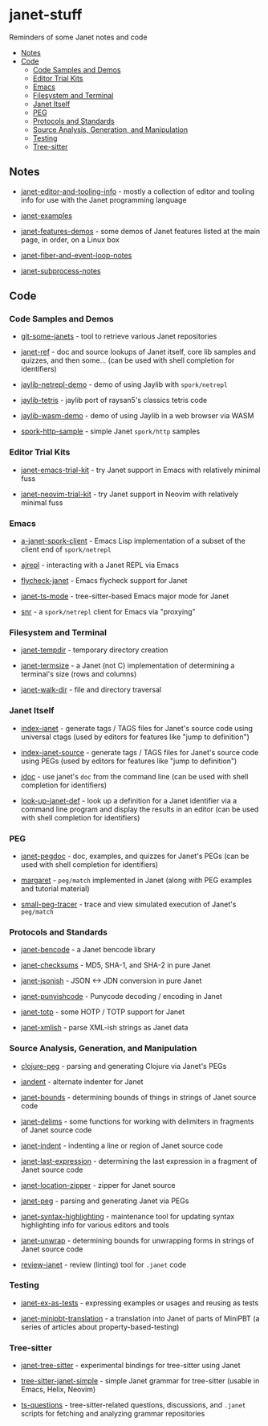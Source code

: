 # janet-stuff

Reminders of some Janet notes and code

* [Notes](#notes)
* [Code](#code)
  * [Code Samples and Demos](#code-samples-and-demos)
  * [Editor Trial Kits](#editor-trial-kits)
  * [Emacs](#emacs)
  * [Filesystem and Terminal](#filesystem-and-terminal)
  * [Janet Itself](#janet-itself)
  * [PEG](#peg)
  * [Protocols and Standards](#protocols-and-standards)
  * [Source Analysis, Generation, and Manipulation](#source-analysis-generation-and-manipulation)
  * [Testing](#testing)
  * [Tree-sitter](#tree-sitter)

## Notes

* [janet-editor-and-tooling-info](https://github.com/sogaiu/janet-editor-and-tooling-info) -
  mostly a collection of editor and tooling info for use with the
  Janet programming language

* [janet-examples](https://github.com/sogaiu/janet-examples)

* [janet-features-demos](https://github.com/sogaiu/janet-features-demos) -
  some demos of Janet features listed at the main page, in order, on a
  Linux box

* [janet-fiber-and-event-loop-notes](https://github.com/sogaiu/janet-fiber-and-event-loop-notes)

* [janet-subprocess-notes](https://github.com/sogaiu/janet-subprocess-notes/)

## Code

### Code Samples and Demos

* [git-some-janets](https://github.com/sogaiu/git-some-janets) - tool
  to retrieve various Janet repositories

* [janet-ref](https://github.com/sogaiu/janet-ref) - doc and source
  lookups of Janet itself, core lib samples and quizzes, and then
  some... (can be used with shell completion for identifiers)

* [jaylib-netrepl-demo](https://github.com/sogaiu/jaylib-netrepl-demo) -
  demo of using Jaylib with `spork/netrepl`

* [jaylib-tetris](https://github.com/sogaiu/jaylib-tetris) - jaylib
  port of raysan5's classics tetris code

* [jaylib-wasm-demo](https://github.com/sogaiu/jaylib-wasm-demo) -
  demo of using Jaylib in a web browser via WASM

* [spork-http-sample](https://github.com/sogaiu/spork-http-sample) -
  simple Janet `spork/http` samples

### Editor Trial Kits

* [janet-emacs-trial-kit](https://github.com/sogaiu/janet-emacs-trial-kit) -
  try Janet support in Emacs with relatively minimal fuss

* [janet-neovim-trial-kit](https://github.com/sogaiu/janet-neovim-trial-kit) -
  try Janet support in Neovim with relatively minimal fuss

### Emacs

* [a-janet-spork-client](https://github.com/sogaiu/a-janet-spork-client) -
  Emacs Lisp implementation of a subset of the client end of
  `spork/netrepl`

* [ajrepl](https://github.com/sogaiu/ajrepl) - interacting with a
  Janet REPL via Emacs

* [flycheck-janet](https://github.com/sogaiu/flycheck-janet/) - Emacs
  flycheck support for Janet

* [janet-ts-mode](https://github.com/sogaiu/janet-ts-mode) -
  tree-sitter-based Emacs major mode for Janet

* [snr](https://github.com/sogaiu/snr) - a `spork/netrepl` client for
  Emacs via "proxying"

### Filesystem and Terminal

* [janet-tempdir](https://github.com/sogaiu/janet-tempdir) - temporary
  directory creation

* [janet-termsize](https://github.com/sogaiu/janet-termsize) - a Janet
  (not C) implementation of determining a terminal's size (rows and
  columns)

* [janet-walk-dir](https://github.com/sogaiu/janet-walk-dir) - file
  and directory traversal

### Janet Itself

* [index-janet](https://github.com/sogaiu/index-janet) - generate tags
  / TAGS files for Janet's source code using universal ctags (used by
  editors for features like "jump to definition")

* [index-janet-source](https://github.com/sogaiu/index-janet-source) -
  generate tags / TAGS files for Janet's source code using PEGs (used
  by editors for features like "jump to definition")

* [jdoc](https://github.com/sogaiu/jdoc) - use janet's `doc` from the
  command line (can be used with shell completion for identifiers)

* [look-up-janet-def](https://github.com/sogaiu/look-up-janet-def) -
  look up a definition for a Janet identifier via a command line
  program and display the results in an editor (can be used with shell
  completion for identifiers)

### PEG

* [janet-pegdoc](https://github.com/sogaiu/janet-pegdoc) - doc,
  examples, and quizzes for Janet's PEGs (can be used with shell
  completion for identifiers)

* [margaret](https://github.com/sogaiu/margaret) - `peg/match`
  implemented in Janet (along with PEG examples and tutorial material)

* [small-peg-tracer](https://github.com/sogaiu/small-peg-tracer) -
  trace and view simulated execution of Janet's `peg/match`

### Protocols and Standards

* [janet-bencode](https://github.com/sogaiu/janet-bencode) - a Janet
  bencode library

* [janet-checksums](https://github.com/sogaiu/janet-checksums) - MD5,
  SHA-1, and SHA-2 in pure Janet

* [janet-jsonish](https://github.com/sogaiu/janet-jsonish) - JSON <->
  JDN conversion in pure Janet

* [janet-punyishcode](https://github.com/sogaiu/janet-punyishcode) -
  Punycode decoding / encoding in Janet

* [janet-totp](https://github.com/sogaiu/janet-totp) - some HOTP /
  TOTP support for Janet

* [janet-xmlish](https://github.com/sogaiu/janet-xmlish) - parse
  XML-ish strings as Janet data

### Source Analysis, Generation, and Manipulation

* [clojure-peg](https://github.com/sogaiu/clojure-peg) - parsing and
  generating Clojure via Janet's PEGs

* [jandent](https://github.com/sogaiu/jandent) - alternate indenter
  for Janet

* [janet-bounds](https://github.com/sogaiu/janet-bounds) - determining
  bounds of things in strings of Janet source code

* [janet-delims](https://github.com/sogaiu/janet-delims) - some
  functions for working with delimiters in fragments of Janet source
  code

* [janet-indent](https://github.com/sogaiu/janet-indent) - indenting a
  line or region of Janet source code

* [janet-last-expression](https://github.com/sogaiu/janet-last-expression) -
  determining the last expression in a fragment of Janet source code

* [janet-location-zipper](https://github.com/sogaiu/janet-location-zipper) - zipper for Janet source

* [janet-peg](https://github.com/sogaiu/janet-peg) - parsing and
  generating Janet via PEGs

* [janet-syntax-highlighting](https://github.com/sogaiu/janet-syntax-highlighting) -
  maintenance tool for updating syntax highlighting info for various
  editors and tools

* [janet-unwrap](https://github.com/sogaiu/janet-unwrap) - determining
  bounds for unwrapping forms in strings of Janet source code

* [review-janet](https://github.com/sogaiu/review-janet) - review
  (linting) tool for `.janet` code

### Testing

* [janet-ex-as-tests](https://github.com/sogaiu/janet-ex-as-tests) -
  expressing examples or usages and reusing as tests

* [janet-minipbt-translation](https://github.com/sogaiu/janet-minipbt-translation) -
  a translation into Janet of parts of MiniPBT (a series of articles
  about property-based-testing)

### Tree-sitter

* [janet-tree-sitter](https://github.com/sogaiu/janet-tree-sitter) -
  experimental bindings for tree-sitter using Janet

* [tree-sitter-janet-simple](https://github.com/sogaiu/tree-sitter-janet-simple) -
  simple Janet grammar for tree-sitter (usable in Emacs, Helix, Neovim)

* [ts-questions](https://github.com/sogaiu/ts-questions) -
  tree-sitter-related questions, discussions, and `.janet` scripts for
  fetching and analyzing grammar repositories


